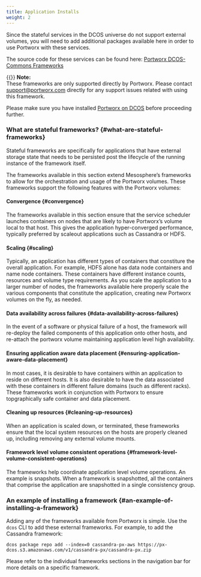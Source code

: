 ```yaml
---
title: Application Installs
weight: 2
---
```


Since the stateful services in the DCOS universe do not support external volumes, you will need to add additional packages available here in order to use Portworx with these services.

The source code for these services can be found here: [Portworx DCOS-Commons Frameworks](https://github.com/portworx/dcos-commons)

{{<info>}}
**Note:**  
These frameworks are only supported directly by Portworx. Please contact support@portworx.com directly for any support issues related with using this framework.
</info>

Please make sure you have installed [Portworx on DCOS](/install-with-other/dcos) before proceeding further.

### What are stateful frameworks? {#what-are-stateful-frameworks}

Stateful frameworks are specifically for applications that have external storage state that needs to be persisted post the lifecycle of the running instance of the framework itself.

The frameworks available in this section extend Mesosphere’s frameworks to allow for the orchestration and usage of the Portworx volumes. These frameworks support the following features with the Portworx volumes:

#### Convergence {#convergence}

The frameworks available in this section ensure that the service scheduler launches containers on nodes that are likely to have Portworx’s volume local to that host. This gives the application hyper-converged performance, typically preferred by scaleout applications such as Cassandra or HDFS.

#### Scaling {#scaling}

Typically, an application has different types of containers that constiture the overall application. For example, HDFS alone has data node containers and name node containers. These containers have different instance counts, resources and volume type requirements. As you scale the application to a larger number of nodes, the frameworks available here properly scale the various components that constitute the application, creating new Portworx volumes on the fly, as needed.

#### Data availability across failures {#data-availability-across-failures}

In the event of a software or physical failure of a host, the framework will re-deploy the failed components of this application onto other hosts, and re-attach the portworx volume maintaining application level high availability.

#### Ensuring application aware data placement {#ensuring-application-aware-data-placement}

In most cases, it is desirable to have containers within an application to reside on different hosts. It is also desirable to have the data associated with these containers in different failure domains \(such as different racks\). These frameworks work in conjunction with Portworx to ensure topgraphically safe container and data placement.

#### Cleaning up resources {#cleaning-up-resources}

When an application is scaled down, or terminated, these frameworks ensure that the local system resources on the hosts are properly cleaned up, including removing any external volume mounts.

#### Framework level volume consistent operations {#framework-level-volume-consistent-operations}

The frameworks help coordinate application level volume operations. An example is snapshots. When a framework is snapshotted, all the containers that comprise the application are snapshotted in a single consistency group.

### An example of installing a framework {#an-example-of-installing-a-framework}

Adding any of the frameworks available from Portworx is simple. Use the `dcos` CLI to add these external frameworks. For example, to add the Cassandra framework:

```text
dcos package repo add --index=0 cassandra-px-aws https://px-dcos.s3.amazonaws.com/v1/cassandra-px/cassandra-px.zip
```

Please refer to the individual frameworks sections in the navigation bar for more details on a specific framework.
